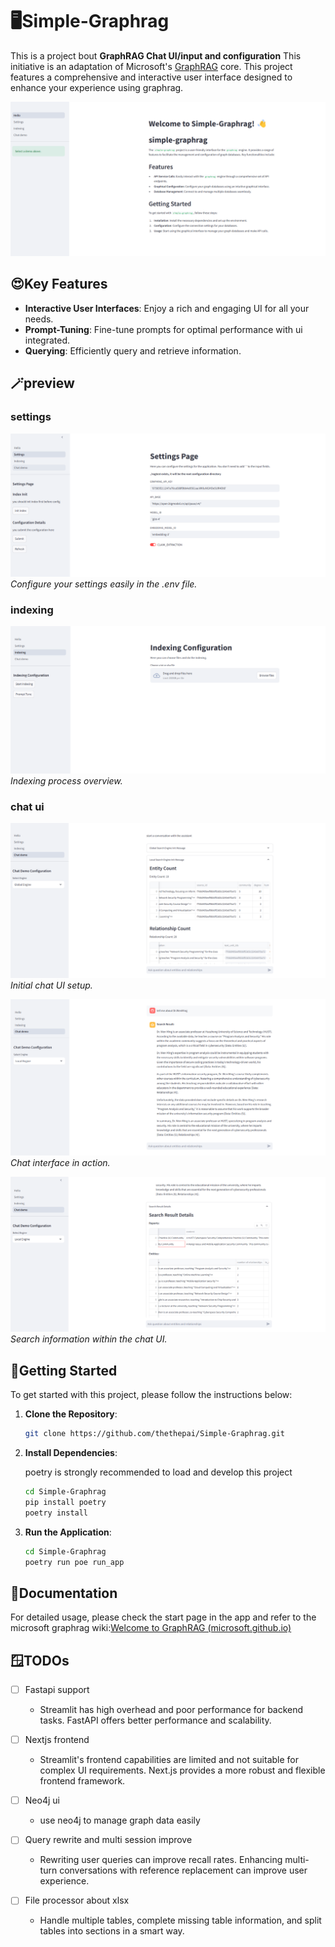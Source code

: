 # 🖥️Simple-Graphrag

This is a project bout **GraphRAG Chat UI/input and configuration** This initiative is an adaptation of Microsoft's [GraphRAG](https://github.com/microsoft/graphrag) core. This project features a comprehensive and interactive user interface designed to enhance your experience using graphrag.

![Hello page](./readme_image/image_hello.png)

## 😍Key Features

- **Interactive User Interfaces**: Enjoy a rich and engaging UI for all your needs.
- **Prompt-Tuning**: Fine-tune prompts for optimal performance with ui integrated.
- **Querying**: Efficiently query and retrieve information.

## 🪄preview

### settings

![settings](./readme_image/image_settings.png)
*Configure your settings easily in the .env file.*

### indexing

![indexing](./readme_image/image_index.png)
*Indexing process overview.*

### chat ui

![chat ui](./readme_image/image_chatInit.png)
*Initial chat UI setup.*

![chat ui](./readme_image/image_chat.png)
*Chat interface in action.*

![chat ui](./readme_image/image_searchInfo.png)
*Search information within the chat UI.*

## 🎢Getting Started

To get started with this project, please follow the instructions below:

1. **Clone the Repository**:

    ```sh
    git clone https://github.com/thethepai/Simple-Graphrag.git
    ```

2. **Install Dependencies**:

    poetry is strongly recommended to load and develop this project

    ```sh
    cd Simple-Graphrag
    pip install poetry
    poetry install
    ```

3. **Run the Application**:

    ```sh
    cd Simple-Graphrag
    poetry run poe run_app
    ```

## 📄Documentation

For detailed usage, please check the start page in the app and refer to the microsoft graphrag wiki:[Welcome to GraphRAG (microsoft.github.io)](https://microsoft.github.io/graphrag/)

## 🪟TODOs

- [ ] Fastapi support
  - Streamlit has high overhead and poor performance for backend tasks. FastAPI offers better performance and scalability.

- [ ] Nextjs frontend
  - Streamlit's frontend capabilities are limited and not suitable for complex UI requirements. Next.js provides a more robust and flexible frontend framework.

- [ ] Neo4j ui
  - use neo4j to manage graph data easily

- [ ] Query rewrite and multi session improve
  - Rewriting user queries can improve recall rates. Enhancing multi-turn conversations with reference replacement can improve user experience.

- [ ] File processor about xlsx
  - Handle multiple tables, complete missing table information, and split tables into sections in a smart way.
